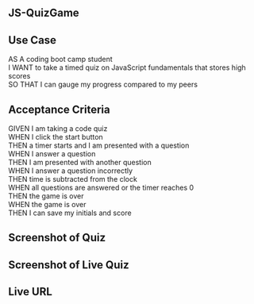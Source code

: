 ## JS-QuizGame

## Use Case
AS A coding boot camp student  </br>
I WANT to take a timed quiz on JavaScript fundamentals that stores high scores  </br>
SO THAT I can gauge my progress compared to my peers  </br>

## Acceptance Criteria
GIVEN I am taking a code quiz  </br>
WHEN I click the start button  </br>
THEN a timer starts and I am presented with a question  </br>
WHEN I answer a question  </br>
THEN I am presented with another question  </br>
WHEN I answer a question incorrectly  </br>
THEN time is subtracted from the clock  </br>
WHEN all questions are answered or the timer reaches 0  </br>
THEN the game is over  </br>
WHEN the game is over  </br>
THEN I can save my initials and score  </br>

## Screenshot of Quiz

## Screenshot of Live Quiz

## Live URL